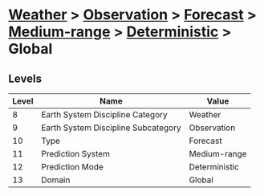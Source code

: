 # [Weather](../../../../..) > [Observation](../../../..) > [Forecast](../../..) > [Medium-range](../..) > [Deterministic](..) > Global

## Levels

| Level | Name | Value |
|-----|-----|-----|
| 8 | Earth System Discipline Category | Weather |
| 9 | Earth System Discipline Subcategory | Observation |
| 10 | Type | Forecast |
| 11 | Prediction System | Medium-range |
| 12 | Prediction Mode | Deterministic |
| 13 | Domain | Global |
